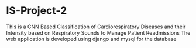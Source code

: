 # IS-Project-2
This is a CNN Based Classification of Cardiorespiratory Diseases and their Intensity based on Respiratory Sounds to Manage Patient Readmissions
The web application is developed using django and mysql for the database